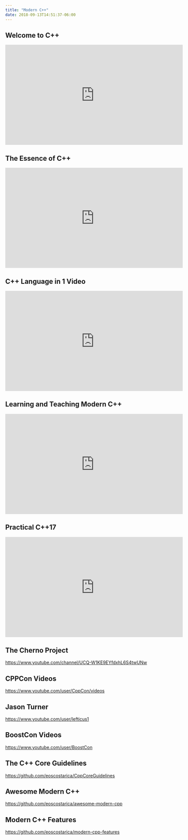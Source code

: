 ```yaml
---
title: "Modern C++"
date: 2018-09-13T14:51:37-06:00
---
```


## Welcome to C++

<div class="rwd-media">
    <iframe width="560" height="315" src="https://www.youtube.com/embed/18c3MTX0PK0" frameborder="0" allow="accelerometer; autoplay; encrypted-media; gyroscope; picture-in-picture" allowfullscreen></iframe>
</div>

## The Essence of C++

<div class="rwd-media">
    <iframe width="560" height="315" src="https://www.youtube.com/embed/86xWVb4XIyE" frameborder="0" allow="accelerometer; autoplay; encrypted-media; gyroscope; picture-in-picture" allowfullscreen></iframe>
</div>

## C++ Language in 1 Video

<div class="rwd-media">
    <iframe width="560" height="315" src="https://www.youtube.com/embed/Rub-JsjMhWY" frameborder="0" allow="accelerometer; autoplay; encrypted-media; gyroscope; picture-in-picture" allowfullscreen></iframe>
</div>

## Learning and Teaching Modern C++

<div class="rwd-media">
    <iframe width="560" height="315" src="https://www.youtube.com/embed/fX2W3nNjJIo" frameborder="0" allow="accelerometer; autoplay; encrypted-media; gyroscope; picture-in-picture" allowfullscreen></iframe>
</div>

## Practical C++17

<div class="rwd-media">
    <iframe width="560" height="315" src="https://www.youtube.com/embed/nnY4e4faNp0" frameborder="0" allow="accelerometer; autoplay; encrypted-media; gyroscope; picture-in-picture" allowfullscreen></iframe>
</div>

## The Cherno Project

https://www.youtube.com/channel/UCQ-W1KE9EYfdxhL6S4twUNw

## CPPCon Videos

https://www.youtube.com/user/CppCon/videos

## Jason Turner

https://www.youtube.com/user/lefticus1

## BoostCon Videos

https://www.youtube.com/user/BoostCon

## The C++ Core Guidelines

https://github.com/eoscostarica/CppCoreGuidelines

## Awesome Modern C++

https://github.com/eoscostarica/awesome-modern-cpp

## Modern C++ Features

https://github.com/eoscostarica/modern-cpp-features
